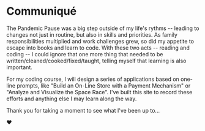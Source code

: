 <h1> Communiqué </h1>

<p>The Pandemic Pause was a big step outside of my life&#39;s&nbsp;rythms -- leading to changes not just in routine, but also in skills and priorities. As family responsibilities multiplied and work challenges grew, so did my appetite to escape into books and&nbsp;learn to code. With these two acts -- reading and coding -- I could ignore that one more thing that needed&nbsp;to be written/cleaned/cooked/fixed/taught, telling myself that learning&nbsp;is also important.</p>

<p>For my coding course, I will&nbsp;design a series of applications based on one-line prompts, like &quot;Build an On-Line Store with a Payment Mechanism&quot; or &quot;Analyze and Visualize the Space Race&quot;. I&#39;ve built this site to record these efforts&nbsp;and anything else I may learn along the way.</p>

<p>Thank you for taking a moment to see what I&#39;ve been up to...</p>

<p>❤️</p>
